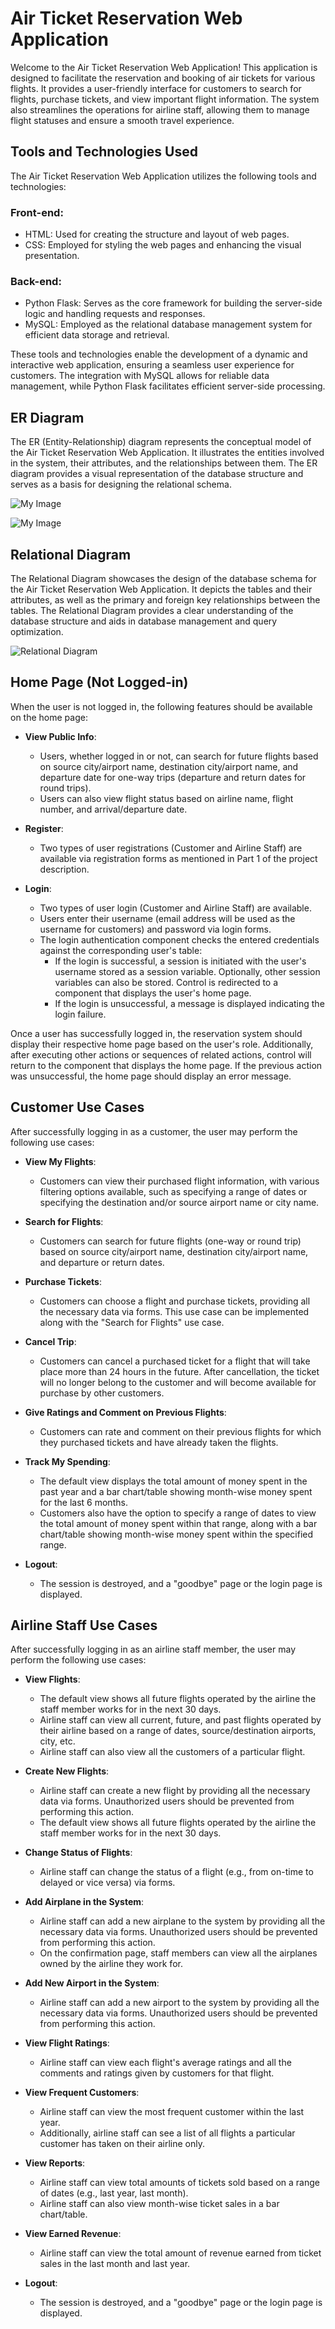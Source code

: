 # Air Ticket Reservation Web Application

Welcome to the Air Ticket Reservation Web Application! This application is designed to facilitate the reservation and booking of air tickets for various flights. It provides a user-friendly interface for customers to search for flights, purchase tickets, and view important flight information. The system also streamlines the operations for airline staff, allowing them to manage flight statuses and ensure a smooth travel experience.

## Tools and Technologies Used

The Air Ticket Reservation Web Application utilizes the following tools and technologies:

### Front-end:
- HTML: Used for creating the structure and layout of web pages.
- CSS: Employed for styling the web pages and enhancing the visual presentation.

### Back-end:
- Python Flask: Serves as the core framework for building the server-side logic and handling requests and responses.
- MySQL: Employed as the relational database management system for efficient data storage and retrieval.

These tools and technologies enable the development of a dynamic and interactive web application, ensuring a seamless user experience for customers. The integration with MySQL allows for reliable data management, while Python Flask facilitates efficient server-side processing.

## ER Diagram

The ER (Entity-Relationship) diagram represents the conceptual model of the Air Ticket Reservation Web Application. It illustrates the entities involved in the system, their attributes, and the relationships between them. The ER diagram provides a visual representation of the database structure and serves as a basis for designing the relational schema.

![My Image](https://raw.githubusercontent.com/JackShkifati28/Air-Ticket-Reservation/main/Images/ER-Diagram.png)


![My Image](https://raw.githubusercontent.com/JackShkifati28/JackShkifati28/main/CompE1.jpeg)

## Relational Diagram

The Relational Diagram showcases the design of the database schema for the Air Ticket Reservation Web Application. It depicts the tables and their attributes, as well as the primary and foreign key relationships between the tables. The Relational Diagram provides a clear understanding of the database structure and aids in database management and query optimization.

![Relational Diagram](url_or_path_to_relational_diagram_image)

## Home Page (Not Logged-in)

When the user is not logged in, the following features should be available on the home page:

- **View Public Info**:
  - Users, whether logged in or not, can search for future flights based on source city/airport name, destination city/airport name, and departure date for one-way trips (departure and return dates for round trips).
  - Users can also view flight status based on airline name, flight number, and arrival/departure date.

- **Register**:
  - Two types of user registrations (Customer and Airline Staff) are available via registration forms as mentioned in Part 1 of the project description.

- **Login**:
  - Two types of user login (Customer and Airline Staff) are available.
  - Users enter their username (email address will be used as the username for customers) and password via login forms.
  - The login authentication component checks the entered credentials against the corresponding user's table:
    - If the login is successful, a session is initiated with the user's username stored as a session variable. Optionally, other session variables can also be stored. Control is redirected to a component that displays the user's home page.
    - If the login is unsuccessful, a message is displayed indicating the login failure.

Once a user has successfully logged in, the reservation system should display their respective home page based on the user's role. Additionally, after executing other actions or sequences of related actions, control will return to the component that displays the home page. If the previous action was unsuccessful, the home page should display an error message.

## Customer Use Cases

After successfully logging in as a customer, the user may perform the following use cases:

- **View My Flights**:
  - Customers can view their purchased flight information, with various filtering options available, such as specifying a range of dates or specifying the destination and/or source airport name or city name.

- **Search for Flights**:
  - Customers can search for future flights (one-way or round trip) based on source city/airport name, destination city/airport name, and departure or return dates.

- **Purchase Tickets**:
  - Customers can choose a flight and purchase tickets, providing all the necessary data via forms. This use case can be implemented along with the "Search for Flights" use case.

- **Cancel Trip**:
  - Customers can cancel a purchased ticket for a flight that will take place more than 24 hours in the future. After cancellation, the ticket will no longer belong to the customer and will become available for purchase by other customers.

- **Give Ratings and Comment on Previous Flights**:
  - Customers can rate and comment on their previous flights for which they purchased tickets and have already taken the flights.

- **Track My Spending**:
  - The default view displays the total amount of money spent in the past year and a bar chart/table showing month-wise money spent for the last 6 months.
  - Customers also have the option to specify a range of dates to view the total amount of money spent within that range, along with a bar chart/table showing month-wise money spent within the specified range.

- **Logout**:
  - The session is destroyed, and a "goodbye" page or the login page is displayed.

## Airline Staff Use Cases

After successfully logging in as an airline staff member, the user may perform the following use cases:

- **View Flights**:
  - The default view shows all future flights operated by the airline the staff member works for in the next 30 days.
  - Airline staff can view all current, future, and past flights operated by their airline based on a range of dates, source/destination airports, city, etc.
  - Airline staff can also view all the customers of a particular flight.

- **Create New Flights**:
  - Airline staff can create a new flight by providing all the necessary data via forms. Unauthorized users should be prevented from performing this action.
  - The default view shows all future flights operated by the airline the staff member works for in the next 30 days.

- **Change Status of Flights**:
  - Airline staff can change the status of a flight (e.g., from on-time to delayed or vice versa) via forms.

- **Add Airplane in the System**:
  - Airline staff can add a new airplane to the system by providing all the necessary data via forms. Unauthorized users should be prevented from performing this action.
  - On the confirmation page, staff members can view all the airplanes owned by the airline they work for.

- **Add New Airport in the System**:
  - Airline staff can add a new airport to the system by providing all the necessary data via forms. Unauthorized users should be prevented from performing this action.

- **View Flight Ratings**:
  - Airline staff can view each flight's average ratings and all the comments and ratings given by customers for that flight.

- **View Frequent Customers**:
  - Airline staff can view the most frequent customer within the last year.
  - Additionally, airline staff can see a list of all flights a particular customer has taken on their airline only.

- **View Reports**:
  - Airline staff can view total amounts of tickets sold based on a range of dates (e.g., last year, last month).
  - Airline staff can also view month-wise ticket sales in a bar chart/table.

- **View Earned Revenue**:
  - Airline staff can view the total amount of revenue earned from ticket sales in the last month and last year.

- **Logout**:
  - The session is destroyed, and a "goodbye" page or the login page is displayed.



